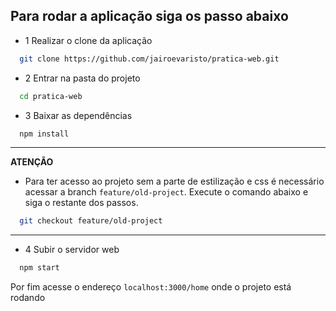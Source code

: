 ## Para rodar a aplicação siga os passo abaixo

- 1 Realizar o clone da aplicação

```bash
  git clone https://github.com/jairoevaristo/pratica-web.git
```

- 2 Entrar na pasta do projeto

```bash
  cd pratica-web
```

- 3 Baixar as dependências

```bash
  npm install
```
<hr>

 **ATENÇÃO**
  - Para ter acesso ao projeto sem a parte de estilização e css é necessário acessar a branch `feature/old-project`. Execute o comando abaixo e siga o restante dos passos.

```bash
  git checkout feature/old-project
``` 
<hr>

- 4 Subir o servidor web

```bash
  npm start
```


Por fim acesse o endereço `localhost:3000/home` onde o projeto está rodando

